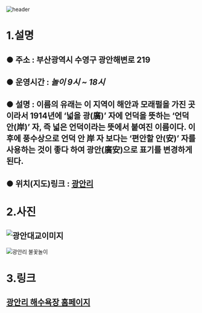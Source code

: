 ![header](https://capsule-render.vercel.app/api?type=wave&color=auto&height=300&section=header&text=광안리&fontSize=150)
# 1.**설명**
## ● 주소 : 부산광역시 수영구 광안해변로 219
## ● 운영시간 : _놀이 9시 ~ 18시_
## ● 설명 : 이름의 유래는 이 지역이 해안과 모래펄을 가진 곳이라서 1914년에 ‘넓을 광(廣)’ 자에 언덕을 뜻하는 ‘언덕 안(岸)’ 자, 즉 넓은 언덕이라는 뜻에서 붙여진 이름이다. 이후에 풍수상으로 언덕 안 岸 자 보다는 ‘편안할 안(安)’ 자를 사용하는 것이 좋다 하여 광안(廣安)으로 표기를 변경하게 된다.
## ● 위치(지도)링크 : [광안리](https://www.google.com/maps/place/%EB%B6%80%EC%82%B0%EA%B4%91%EC%97%AD%EC%8B%9C+%EC%88%98%EC%98%81%EA%B5%AC+%EA%B4%91%EC%95%88%EC%A0%9C2%EB%8F%99/data=!4m6!3m5!1s0x3568ed28e3a89611:0xb1cf6630954a1061!8m2!3d35.1546747!4d129.1156499!16s%2Fg%2F1tf3lt21?hl=ko-KR&entry=ttu)
# 2.**사진**
## ![광안대교이미지](https://search.pstatic.net/common/?src=http%3A%2F%2Fblogfiles.naver.net%2FMjAyMzEyMTBfMTM5%2FMDAxNzAyMjE3NzEyNTYx.54PTr-Uvkz0jh3jn47nEBOplE-kV-V7Quxy52U58a6cg.lzP0pW4aXvjsBzwG1L3enuGRgU-tJKrzLPetH7Ji2d8g.JPEG.sumin_1216%2F%25BA%25E4%25B8%25D5%25B5%25E5_%25C7%25AE%25BA%25F4%25B6%25F3-58.jpg&type=sc960_832)  
![광안리 불꽃놀이](https://search.pstatic.net/common/?src=http%3A%2F%2Fblogfiles.naver.net%2F20131110_234%2Fiopm1122_1384087828840uPyCU_GIF%2Fanigif6.gif&type=sc960_832_gif)


  # 3.**링크**
  ## [광안리 해수욕장 홈페이지](https://www.suyeong.go.kr/tour/index.suyeong?menuCd=DOM_000001102001001000&link=success&cpath=%252Ftour)